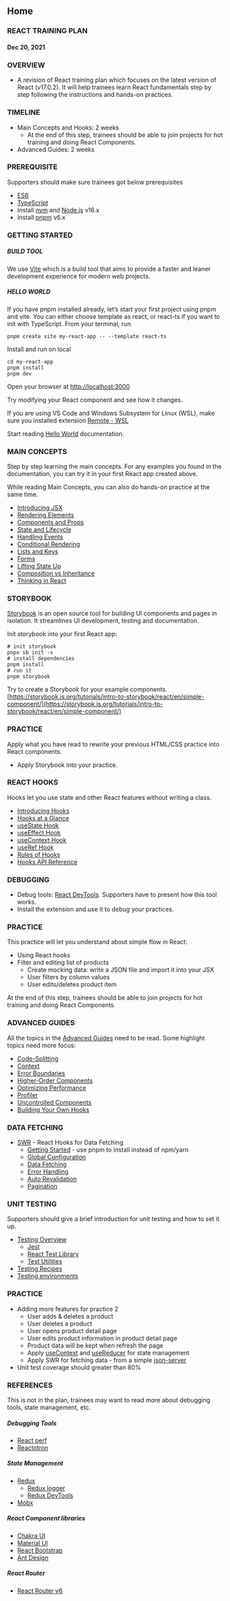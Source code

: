 ## Home
### REACT TRAINING PLAN
#### Dec 20, 2021
### OVERVIEW
- A revision of React training plan which focuses on the latest version of React (v17.0.2). It will help trainees learn React fundamentals step by step following the instructions and hands-on practices.

### TIMELINE
- Main Concepts and Hooks: 2 weeks
  - At the end of this step, trainees should be able to join projects for hot training and doing React Components.
- Advanced Guides: 2 weeks
### PREREQUISITE
Supporters should make sure trainees got below prerequisites

- [ES6](https://www.javascripttutorial.net/es6/)
- [TypeScript](https://www.typescriptlang.org/docs/handbook/intro.html)
- Install [nvm](https://github.com/nvm-sh/nvm#install--update-script) and [Node.js](https://nodejs.org/en/download/) v16.x
- Install [pnpm](https://pnpm.io/) v6.x
### GETTING STARTED
##### BUILD TOOL
We use [Vite](https://vitejs.dev/guide/#scaffolding-your-first-vite-project) which is a build tool that aims to provide a faster and leaner development experience for modern web projects.

##### HELLO WORLD
If you have pnpm installed already, let’s start your first project using pnpm and vite. You can either choose template as react, or react-ts if you want to init with TypeScript. From your terminal, run
```
pnpm create vite my-react-app -- --template react-ts
```
Install and run on local
```
cd my-react-app
pnpm install
pnpm dev
```
Open your browser at [http://localhost:3000](http://localhost:3000/)

Try modifying your React component and see how it changes.

If you are using VS Code and Windows Subsystem for Linux (WSL), make sure you installed extension [Remote - WSL](https://marketplace.visualstudio.com/items?itemName=ms-vscode-remote.remote-wsl)

Start reading [Hello World](https://reactjs.org/docs/hello-world.html) documentation.

### MAIN CONCEPTS
Step by step learning the main concepts. For any examples you found in the documentation, you can try it in your first React app created above.

While reading Main Concepts, you can also do hands-on practice at the same time.

- [Introducing JSX](https://reactjs.org/docs/introducing-jsx.html)
- [Rendering Elements](https://reactjs.org/docs/rendering-elements.html)
- [Components and Props](https://reactjs.org/docs/components-and-props.html)
- [State and Lifecycle](https://reactjs.org/docs/state-and-lifecycle.html)
- [Handling Events](https://reactjs.org/docs/handling-events.html)
- [Conditional Rendering](https://reactjs.org/docs/conditional-rendering.html)
- [Lists and Keys](https://reactjs.org/docs/lists-and-keys.html)
- [Forms](https://reactjs.org/docs/forms.html)
- [Lifting State Up](https://reactjs.org/docs/lifting-state-up.html)
- [Composition vs Inheritance](https://reactjs.org/docs/composition-vs-inheritance.html)
- [Thinking in React](https://reactjs.org/docs/thinking-in-react.html)
### STORYBOOK
[Storybook](https://storybook.js.org/) is an open source tool for building UI components and pages in isolation. It streamlines UI development, testing and documentation.

Init storybook into your first React app:

```
# init storybook
pnpx sb init -s
# install dependencies
pnpm install
# run it
pnpm storybook
```
Try to create a Storybook for your example components. [https://storybook.js.org/tutorials/intro-to-storybook/react/en/simple-component/](https://storybook.js.org/tutorials/intro-to-storybook/react/en/simple-component/)

### PRACTICE
Apply what you have read to rewrite your previous HTML/CSS practice into React components.

- Apply Storybook into your practice.
### REACT HOOKS
Hooks let you use state and other React features without writing a class.

- [Introducing Hooks](https://reactjs.org/docs/hooks-intro.html)
- [Hooks at a Glance](https://reactjs.org/docs/hooks-overview.html)
- [useState Hook](https://reactjs.org/docs/hooks-state.html)
- [useEffect Hook](https://reactjs.org/docs/hooks-effect.html)
- [useContext Hook](https://reactjs.org/docs/hooks-reference.html#usecontext)
- [useRef Hook](https://reactjs.org/docs/hooks-reference.html#useref)
- [Rules of Hooks](https://reactjs.org/docs/hooks-rules.html)
- [Hooks API Reference](https://reactjs.org/docs/hooks-reference.html)
### DEBUGGING
- Debug tools: [React DevTools](https://chrome.google.com/webstore/detail/react-developer-tools/fmkadmapgofadopljbjfkapdkoienihi). Supporters have to present how this tool works.
- Install the extension and use it to debug your practices.
### PRACTICE
This practice will let you understand about simple flow in React:

- Using React hooks
- Filter and editing list of products
  - Create mocking data: write a JSON file and import it into your JSX
  - User filters by column values
  - User edits/deletes product item

At the end of this step, trainees should be able to join projects for hot training and doing React Components.

### ADVANCED GUIDES
All the topics in the [Advanced Guides](https://reactjs.org/docs/accessibility.html#:~:text=MAIN%20CONCEPTS-,ADVANCED%20GUIDES,-Accessibility) need to be read. Some highlight topics need more focus:

- [Code-Splitting](https://reactjs.org/docs/code-splitting.html)
- [Context](https://reactjs.org/docs/context.html)
- [Error Boundaries](https://reactjs.org/docs/error-boundaries.html)
- [Higher-Order Components](https://reactjs.org/docs/higher-order-components.html)
- [Optimizing Performance](https://reactjs.org/docs/optimizing-performance.html)
- [Profiler](https://reactjs.org/docs/profiler.html)
- [Uncontrolled Components](https://reactjs.org/docs/uncontrolled-components.html)
- [Building Your Own Hooks](https://reactjs.org/docs/hooks-custom.html)
### DATA FETCHING
- [SWR](https://swr.vercel.app/) - React Hooks for Data Fetching
  - [Getting Started](https://swr.vercel.app/docs/getting-started) - use pnpm to install instead of npm/yarn
  - [Global Configuration](https://swr.vercel.app/docs/global-configuration)
  - [Data Fetching](https://swr.vercel.app/docs/data-fetching)
  - [Error Handling](https://swr.vercel.app/docs/error-handling)
  - [Auto Revalidation](https://swr.vercel.app/docs/revalidation)
  - [Pagination](https://swr.vercel.app/docs/pagination)
### UNIT TESTING
Supporters should give a brief introduction for unit testing and how to set it up.

- [Testing Overview](https://reactjs.org/docs/testing.html)
  - [Jest](https://jestjs.io/)
  - [React Test Library](https://testing-library.com/docs/react-testing-library/intro/)
  - [Test Utilities](https://reactjs.org/docs/test-utils.html)
- [Testing Recipes](https://reactjs.org/docs/testing-recipes.html)
- [Testing environments](https://reactjs.org/docs/testing-environments.html)
### PRACTICE
- Adding more features for practice 2
  - User adds & deletes a product
  - User deletes a product
  - User opens product detail page
  - User edits product information in product detail page
  - Product data will be kept when refresh the page
  - Apply [useContext](https://reactjs.org/docs/hooks-reference.html#usecontext) and [useReducer](https://reactjs.org/docs/hooks-reference.html#usereducer) for state management
  - Apply SWR for fetching data - from a simple [json-server](https://github.com/typicode/json-server)
- Unit test coverage should greater than 80%
### REFERENCES
This is not in the plan, trainees may want to read more about debugging tools, state management, etc.

##### Debugging Tools
- [React perf](https://facebook.github.io/react/docs/perf.html)
- [Reactotron](https://github.com/infinitered/reactotron)
##### State Management
- [Redux](https://redux.js.org/)
  - [Redux logger](https://github.com/evgenyrodionov/redux-logger)
  - [Redux DevTools](https://chrome.google.com/webstore/detail/redux-devtools/lmhkpmbekcpmknklioeibfkpmmfibljd?hl=en)
- [Mobx](https://mobx.js.org/)
##### React Component libraries
- [Chakra UI](https://chakra-ui.com/)
- [Material UI](https://mui.com/)
- [React Bootstrap](https://react-bootstrap.github.io/)
- [Ant Design](https://ant.design/)
##### React Router
- [React Router v6](https://reactrouter.com/)
